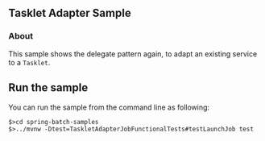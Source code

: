 ## Tasklet Adapter Sample

### About

This sample shows the delegate pattern again, to adapt an
existing service to a `Tasklet`.

## Run the sample

You can run the sample from the command line as following:

```
$>cd spring-batch-samples
$>../mvnw -Dtest=TaskletAdapterJobFunctionalTests#testLaunchJob test
```